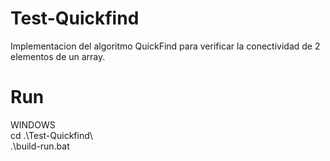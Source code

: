 # Test-Quickfind
Implementacion del algoritmo QuickFind para verificar la conectividad de 2 elementos de un array.
# Run
WINDOWS <br>
cd .\Test-Quickfind\ <br>
 .\build-run.bat
